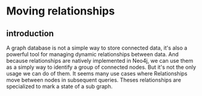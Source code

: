 # Moving relationships

## introduction

A graph database is not a simple way to store connected data, it's also a powerful tool for managing dynamic relationships between data. 
And because relationships are natively implemented in Neo4j, we can use them as a simply way to identify a group of connected nodes. But it's not the only usage we can do of them.
It seems many use cases where Relationships move between nodes in subsequent queries. Theses relationships are specialized to mark a state of a sub graph. 
